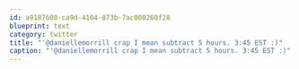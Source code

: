 ```yaml
---
id: a9187608-ca9d-4104-873b-7ac000260f28
blueprint: text
category: twitter
title: "'@daniellemorrill crap I mean subtract 5 hours. 3:45 EST :)"
caption: "'@daniellemorrill crap I mean subtract 5 hours. 3:45 EST :)"
---
```

